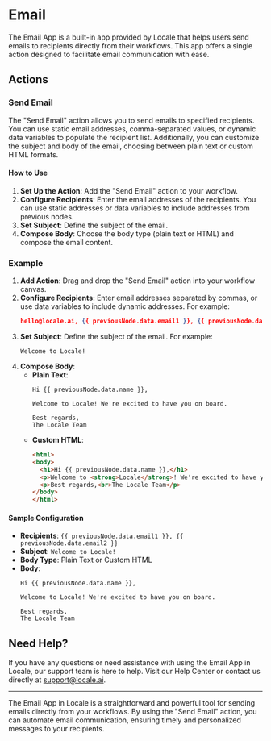 # Email

The Email App is a built-in app provided by Locale that helps users send emails to recipients directly from their workflows. This app offers a single action designed to facilitate email communication with ease.

## Actions

### Send Email

The "Send Email" action allows you to send emails to specified recipients. You can use static email addresses, comma-separated values, or dynamic data variables to populate the recipient list. Additionally, you can customize the subject and body of the email, choosing between plain text or custom HTML formats.

#### How to Use

1. **Set Up the Action**: Add the "Send Email" action to your workflow.
2. **Configure Recipients**: Enter the email addresses of the recipients. You can use static addresses or data variables to include addresses from previous nodes.
3. **Set Subject**: Define the subject of the email.
4. **Compose Body**: Choose the body type (plain text or HTML) and compose the email content.

### Example

1. **Add Action**: Drag and drop the "Send Email" action into your workflow canvas.
2. **Configure Recipients**: Enter email addresses separated by commas, or use data variables to include dynamic addresses. For example:
   ```json
   hello@locale.ai, {{ previousNode.data.email1 }}, {{ previousNode.data.email2 }}
   ```
3. **Set Subject**: Define the subject of the email. For example:
   ```plaintext
   Welcome to Locale!
   ```
4. **Compose Body**:
   - **Plain Text**:
     ```plaintext
     Hi {{ previousNode.data.name }},
     
     Welcome to Locale! We're excited to have you on board.
     
     Best regards,
     The Locale Team
     ```
   - **Custom HTML**:
     ```html
     <html>
     <body>
       <h1>Hi {{ previousNode.data.name }},</h1>
       <p>Welcome to <strong>Locale</strong>! We're excited to have you on board.</p>
       <p>Best regards,<br>The Locale Team</p>
     </body>
     </html>
     ```

#### Sample Configuration

- **Recipients**: `{{ previousNode.data.email1 }}, {{ previousNode.data.email2 }}`
- **Subject**: `Welcome to Locale!`
- **Body Type**: Plain Text or Custom HTML
- **Body**: 
  ```plaintext
  Hi {{ previousNode.data.name }},
  
  Welcome to Locale! We're excited to have you on board.
  
  Best regards,
  The Locale Team
  ```

## Need Help?

If you have any questions or need assistance with using the Email App in Locale, our support team is here to help. Visit our Help Center or contact us directly at support@locale.ai.

---
The Email App in Locale is a straightforward and powerful tool for sending emails directly from your workflows. By using the "Send Email" action, you can automate email communication, ensuring timely and personalized messages to your recipients.